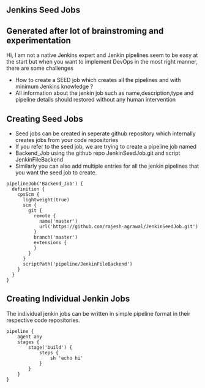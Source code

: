 ## Jenkins Seed Jobs
##  Generated after lot of brainstroming and experimentation

Hi, I am not a native Jenkins expert and Jenkin pipelines seem to be easy at the start but when you want to implement DevOps in the most right manner, there are some challenges
- How to create a SEED job which creates all the pipelines and with minimum Jenkins knowledge ?
- All information about the jenkin job such as name,description,type and pipeline details should restored without any human intervention


## Creating Seed Jobs
- Seed jobs can be created in seperate github repository which internally creates jobs from your code repositories
- If you refer to the seed job, we are trying to create a pipeline job named 
- Backend_Job using the github repo JenkinSeedJob.git and script JenkinFileBackend
- Similarly you can also add multiple entries for all the jenkin pipelines that you want the seed job to create.

``` 
pipelineJob('Backend_Job') {
  definition {
    cpsScm {
      lightweight(true)
      scm {
        git {
          remote {
            name('master')
            url('https://github.com/rajesh-agrawal/JenkinSeedJob.git')
          }
          branch('master')
          extensions {
          }
        }
      }
      scriptPath('pipeline/JenkinFileBackend')
    }
  }
}
```

## Creating Individual Jenkin Jobs
The individual jenkin jobs can be written in simple pipeline format in their respective code repositories. 

``` 
pipeline {
    agent any
    stages {
        stage('build') {
            steps {
                sh 'echo hi'
            }
        }
    }
}
```
